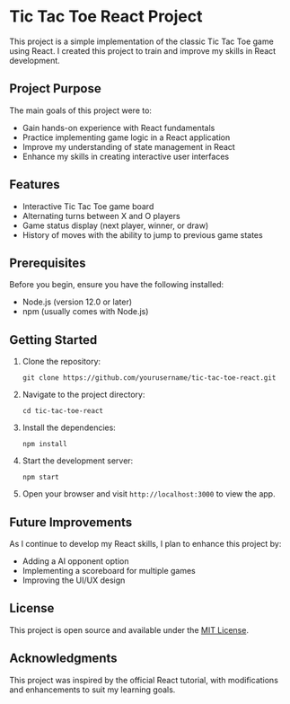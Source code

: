 # Tic Tac Toe React Project

This project is a simple implementation of the classic Tic Tac Toe game using React. I created this project to train and improve my skills in React development.

## Project Purpose

The main goals of this project were to:
- Gain hands-on experience with React fundamentals
- Practice implementing game logic in a React application
- Improve my understanding of state management in React
- Enhance my skills in creating interactive user interfaces

## Features

- Interactive Tic Tac Toe game board
- Alternating turns between X and O players
- Game status display (next player, winner, or draw)
- History of moves with the ability to jump to previous game states

## Prerequisites

Before you begin, ensure you have the following installed:
- Node.js (version 12.0 or later)
- npm (usually comes with Node.js)

## Getting Started

1. Clone the repository:
   ```
   git clone https://github.com/yourusername/tic-tac-toe-react.git
   ```

2. Navigate to the project directory:
   ```
   cd tic-tac-toe-react
   ```

3. Install the dependencies:
   ```
   npm install
   ```

4. Start the development server:
   ```
   npm start
   ```

5. Open your browser and visit `http://localhost:3000` to view the app.

## Future Improvements

As I continue to develop my React skills, I plan to enhance this project by:
- Adding a AI opponent option
- Implementing a scoreboard for multiple games
- Improving the UI/UX design

## License

This project is open source and available under the [MIT License](LICENSE).

## Acknowledgments

This project was inspired by the official React tutorial, with modifications and enhancements to suit my learning goals.
